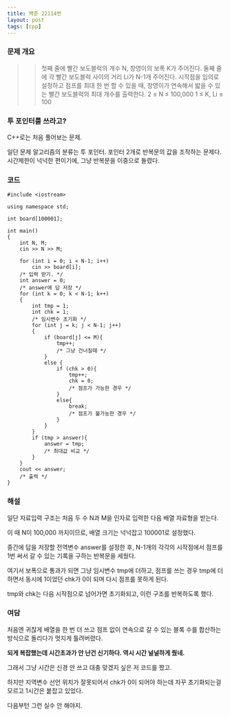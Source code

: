 ```yaml
---
title: 백준 22114번
layout: post
tags: [cpp]
---
```

### 문제 개요
>> 첫째 줄에 빨간 보도블럭의 개수 N, 창영이의 보폭 K가 주어진다.
둘째 줄에 각 빨간 보도블럭 사이의 거리 Li가 N-1개 주어진다.
시작점을 임의로 설정하고 점프를 최대 한 번 할 수 있을 때, 창영이가 연속해서 밟을 수 있는 빨간 보도블럭의 최대 개수를 출력한다.
2 ≤ N ≤ 100,000
1 ≤ K, Li ≤ 100

### 투 포인터를 쓰라고?

C++로는 처음 풀어보는 문제.

일단 문제 알고리즘의 분류는 투 포인터. 포인터 2개로 반복문의 값을 조작하는 문제다.
시간제한이 넉넉한 편이기에, 그냥 반복문을 이중으로 돌렸다.

### 코드
```
#include <iostream>

using namespace std;

int board[100001];

int main()
{
    int N, M;
    cin >> N >> M;

    for (int i = 0; i < N-1; i++)
        cin >> board[i];
    /* 입력 받기. */
    int answer = 0;
    /* answer에 답 저장 */
    for (int k = 0; k < N-1; k++)
    {
        int tmp = 1;
        int chk = 1;
        /* 임시변수 초기화 */
        for (int j = k; j < N-1; j++)
        {
            if (board[j] <= M){   
                tmp++;
                /* 그냥 건너질때 */
            }
            else {
                if (chk > 0){
                    tmp++;
                    chk = 0;
                    /* 점프가 가능한 경우 */
                }
                else{
                    break;
                    /* 점프가 불가능한 경우 */
                }
            }
        }
        if (tmp > answer){
            answer = tmp;
            /* 최대값 비교 */
        }
    }
    cout << answer;
    /* 출력 */
}
```

### 해설

일단 자료입력 구조는 처음 두 수 N과 M을 인자로 입력한 다음 배열 자료형을 받는다.

이 때 N이 100,000 까지이므로, 배열 크기는 넉넉잡고 100001로 설정했다.

중간에 답을 저장할 전역변수 answer를 설정한 후, N-1개의 각각의 시작점에서 점프를 1번 써서 갈 수 있는 기록을 구하는 반복문을 세웠다.

여기서 보폭으로 통과가 되면 그냥 임시변수 tmp에 더하고, 점프를 쓰는 경우 tmp에 더하면서 동시에 1이었던 chk가 0이 되며 다시 점프를 못하게 된다.

tmp와 chk는 다음 시작점으로 넘어가면 초기화되고, 이런 구조를 반복하도록 했다.

### 여담

처음엔 귀찮게 배열을 한 번 더 쓰고 점프 없이 연속으로 갈 수 있는 블록 수를 합산하는 방식으로 돌리다가 멋지게 틀려버렸다.

**되게 복잡했는데 시간초과가 안 난건 신기하다. 역시 시간 널널하게 줬네.** 

그래서 그냥 시간은 신경 안 쓰고 대충 맞겠지 싶은 저 코드를 짰고.

하지만 지역변수 선언 위치가 잘못되어서 chk가 0이 되어야 하는데 자꾸 초기화되는걸 모르고 1시간은 붙잡고 있었다.

다음부턴 그런 실수 안 해야지.

